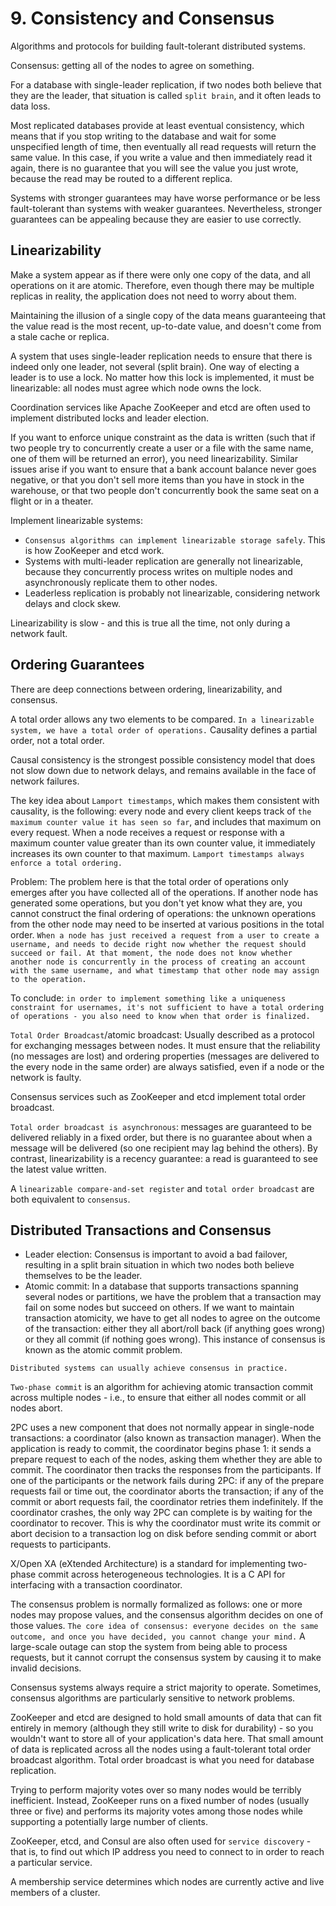 # 9. Consistency and Consensus
Algorithms and protocols for building fault-tolerant distributed systems.

Consensus: getting all of the nodes to agree on something.

For a database with single-leader replication, if two nodes both believe that they are the leader, that situation is called `split brain`, and it often leads to data loss.

Most replicated databases provide at least eventual consistency, which means that if you stop writing to the database and wait for some unspecified length of time, then eventually all read requests will return the same value. In this case, if you write a value and then immediately read it again, there is no guarantee that you will see the value you just wrote, because the read may be routed to a different replica. 

Systems with stronger guarantees may have worse performance or be less fault-tolerant than systems with weaker guarantees. Nevertheless, stronger guarantees can be appealing because they are easier to use correctly.

## Linearizability
Make a system appear as if there were only one copy of the data, and all operations on it are atomic. Therefore, even though there may be multiple replicas in reality, the application does not need to worry about them.

Maintaining the illusion of a single copy of the data means guaranteeing that the value read is the most recent, up-to-date value, and doesn't come from a stale cache or replica.

A system that uses single-leader replication needs to ensure that there is indeed only one leader, not several (split brain). One way of electing a leader is to use a lock. No matter how this lock is implemented, it must be linearizable: all nodes must agree which node owns the lock.

Coordination services like Apache ZooKeeper and etcd are often used to implement distributed locks and leader election.

If you want to enforce unique constraint as the data is written (such that if two people try to concurrently create a user or a file with the same name, one of them will be returned an error), you need linearizability. Similar issues arise if you want to ensure that a bank account balance never goes negative, or that you don't sell more items than you have in stock in the warehouse, or that two people don't concurrently book the same seat on a flight or in a theater.

Implement linearizable systems: 
- `Consensus algorithms can implement linearizable storage safely`. This is how ZooKeeper and etcd work. 
- Systems with multi-leader replication are generally not linearizable, because they concurrently process writes on multiple nodes and asynchronously replicate them to other nodes.
- Leaderless replication is probably not linearizable, considering network delays and clock skew. 

Linearizability is slow  -  and this is true all the time, not only during a network fault.

## Ordering Guarantees
There are deep connections between ordering, linearizability, and consensus.

A total order allows any two elements to be compared. `In a linearizable system, we have a total order of operations.` Causality defines a partial order, not a total order. 

Causal consistency is the strongest possible consistency model that does not slow down due to network delays, and remains available in the face of network failures. 

The key idea about `Lamport timestamps`, which makes them consistent with causality, is the following: every node and every client keeps track of `the maximum counter value it has seen so far`, and includes that maximum on every request. When a node receives a request or response with a maximum counter value greater than its own counter value, it immediately increases its own counter to that maximum. `Lamport timestamps always enforce a total ordering.`

Problem: The problem here is that the total order of operations only emerges after you have collected all of the operations. If another node has generated some operations, but you don't yet know what they are, you cannot construct the final ordering of operations: the unknown operations from the other node may need to be inserted at various positions in the total order. `When a node has just received a request from a user to create a username, and needs to decide right now whether the request should succeed or fail. At that moment, the node does not know whether another node is concurrently in the process of creating an account with the same username, and what timestamp that other node may assign to the operation.`

To conclude: `in order to implement something like a uniqueness constraint for usernames, it's not sufficient to have a total ordering of operations - you also need to know when that order is finalized.`

`Total Order Broadcast`/atomic broadcast: Usually described as a protocol for exchanging messages between nodes. It must ensure that the reliability (no messages are lost) and ordering properties (messages are delivered to the every node in the same order) are always satisfied, even if a node or the network is faulty.

Consensus services such as ZooKeeper and etcd implement total order broadcast. 

`Total order broadcast is asynchronous`: messages are guaranteed to be delivered reliably in a fixed order, but there is no guarantee about when a message will be delivered (so one recipient may lag behind the others). By contrast, linearizability is a recency guarantee: a read is guaranteed to see the latest value written.

A `linearizable compare-and-set register` and `total order broadcast` are both equivalent to `consensus`. 

## Distributed Transactions and Consensus
- Leader election: Consensus is important to avoid a bad failover, resulting in a split brain situation in which two nodes both believe themselves to be the leader. 
- Atomic commit: In a database that supports transactions spanning several nodes or partitions, we have the problem that a transaction may fail on some nodes but succeed on others. If we want to maintain transaction atomicity, we have to get all nodes to agree on the outcome of the transaction: either they all abort/roll back (if anything goes wrong) or they all commit (if nothing goes wrong). This instance of consensus is known as the atomic commit problem.

`Distributed systems can usually achieve consensus in practice.`

`Two-phase commit` is an algorithm for achieving atomic transaction commit across multiple nodes - i.e., to ensure that either all nodes commit or all nodes abort.

2PC uses a new component that does not normally appear in single-node transactions: a coordinator (also known as transaction manager). When the application is ready to commit, the coordinator begins phase 1: it sends a prepare request to each of the nodes, asking them whether they are able to commit. The coordinator then tracks the responses from the participants. If one of the participants or the network fails during 2PC: if any of the prepare requests fail or time out, the coordinator aborts the transaction; if any of the commit or abort requests fail, the coordinator retries them indefinitely. If the coordinator crashes, the only way 2PC can complete is by waiting for the coordinator to recover. This is why the coordinator must write its commit or abort decision to a transaction log on disk before sending commit or abort requests to participants. 

X/Open XA (eXtended Architecture) is a standard for implementing two-phase commit across heterogeneous technologies. It is a C API for interfacing with a transaction coordinator.

The consensus problem is normally formalized as follows: one or more nodes may propose values, and the consensus algorithm decides on one of those values. `The core idea of consensus: everyone decides on the same outcome, and once you have decided, you cannot change your mind.` A large-scale outage can stop the system from being able to process requests, but it cannot corrupt the consensus system by causing it to make invalid decisions.

Consensus systems always require a strict majority to operate. Sometimes, consensus algorithms are particularly sensitive to network problems. 

ZooKeeper and etcd are designed to hold small amounts of data that can fit entirely in memory (although they still write to disk for durability) - so you wouldn't want to store all of your application's data here. That small amount of data is replicated across all the nodes using a fault-tolerant total order broadcast algorithm. Total order broadcast is what you need for database replication. 

Trying to perform majority votes over so many nodes would be terribly inefficient. Instead, ZooKeeper runs on a fixed number of nodes (usually three or five) and performs its majority votes among those nodes while supporting a potentially large number of clients.

ZooKeeper, etcd, and Consul are also often used for `service discovery` - that is, to find out which IP address you need to connect to in order to reach a particular service. 

A membership service determines which nodes are currently active and live members of a cluster.
